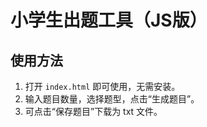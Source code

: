 # 小学生出题工具（JS版）

## 使用方法

1. 打开 `index.html` 即可使用，无需安装。
2. 输入题目数量，选择题型，点击“生成题目”。
3. 可点击“保存题目”下载为 txt 文件。